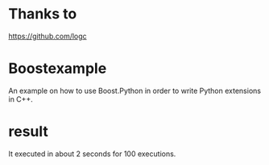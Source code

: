 # Thanks to
https://github.com/logc

# Boostexample

An example on how to use Boost.Python in order to write Python extensions in
C++.

# result
It executed in about 2 seconds for 100 executions.

